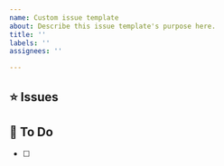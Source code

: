 ```yaml
---
name: Custom issue template
about: Describe this issue template's purpose here.
title: ''
labels: ''
assignees: ''

---
```


## ⭐️ Issues

## 📌 To Do

- [ ]
